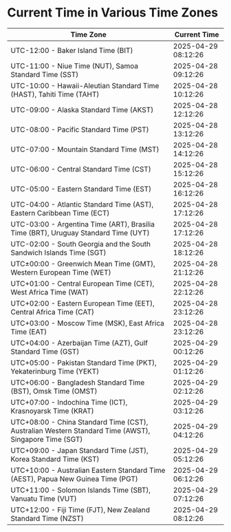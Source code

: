 # Current Time in Various Time Zones

| Time Zone | Current Time |
|-----------|--------------|
| UTC-12:00 - Baker Island Time (BIT) | 2025-04-29 08:12:26 |
| UTC-11:00 - Niue Time (NUT), Samoa Standard Time (SST) | 2025-04-28 09:12:26 |
| UTC-10:00 - Hawaii-Aleutian Standard Time (HAST), Tahiti Time (TAHT) | 2025-04-28 10:12:26 |
| UTC-09:00 - Alaska Standard Time (AKST) | 2025-04-28 12:12:26 |
| UTC-08:00 - Pacific Standard Time (PST) | 2025-04-28 13:12:26 |
| UTC-07:00 - Mountain Standard Time (MST) | 2025-04-28 14:12:26 |
| UTC-06:00 - Central Standard Time (CST) | 2025-04-28 15:12:26 |
| UTC-05:00 - Eastern Standard Time (EST) | 2025-04-28 16:12:26 |
| UTC-04:00 - Atlantic Standard Time (AST), Eastern Caribbean Time (ECT) | 2025-04-28 17:12:26 |
| UTC-03:00 - Argentina Time (ART), Brasília Time (BRT), Uruguay Standard Time (UYT) | 2025-04-28 17:12:26 |
| UTC-02:00 - South Georgia and the South Sandwich Islands Time (SGT) | 2025-04-28 18:12:26 |
| UTC±00:00 - Greenwich Mean Time (GMT), Western European Time (WET) | 2025-04-28 21:12:26 |
| UTC+01:00 - Central European Time (CET), West Africa Time (WAT) | 2025-04-28 22:12:26 |
| UTC+02:00 - Eastern European Time (EET), Central Africa Time (CAT) | 2025-04-28 23:12:26 |
| UTC+03:00 - Moscow Time (MSK), East Africa Time (EAT) | 2025-04-28 23:12:26 |
| UTC+04:00 - Azerbaijan Time (AZT), Gulf Standard Time (GST) | 2025-04-29 00:12:26 |
| UTC+05:00 - Pakistan Standard Time (PKT), Yekaterinburg Time (YEKT) | 2025-04-29 01:12:26 |
| UTC+06:00 - Bangladesh Standard Time (BST), Omsk Time (OMST) | 2025-04-29 02:12:26 |
| UTC+07:00 - Indochina Time (ICT), Krasnoyarsk Time (KRAT) | 2025-04-29 03:12:26 |
| UTC+08:00 - China Standard Time (CST), Australian Western Standard Time (AWST), Singapore Time (SGT) | 2025-04-29 04:12:26 |
| UTC+09:00 - Japan Standard Time (JST), Korea Standard Time (KST) | 2025-04-29 05:12:26 |
| UTC+10:00 - Australian Eastern Standard Time (AEST), Papua New Guinea Time (PGT) | 2025-04-29 06:12:26 |
| UTC+11:00 - Solomon Islands Time (SBT), Vanuatu Time (VUT) | 2025-04-29 07:12:26 |
| UTC+12:00 - Fiji Time (FJT), New Zealand Standard Time (NZST) | 2025-04-29 08:12:26 |
